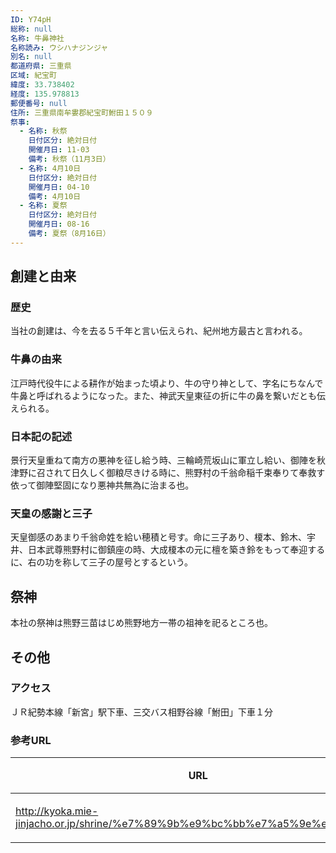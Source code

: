 ```yaml
---
ID: Y74pH
総称: null
名称: 牛鼻神社
名称読み: ウシハナジンジャ
別名: null
都道府県: 三重県
区域: 紀宝町
緯度: 33.738402
経度: 135.978813
郵便番号: null
住所: 三重県南牟婁郡紀宝町鮒田１５０９
祭事:
  - 名称: 秋祭
    日付区分: 絶対日付
    開催月日: 11-03
    備考: 秋祭（11月3日）
  - 名称: 4月10日
    日付区分: 絶対日付
    開催月日: 04-10
    備考: 4月10日
  - 名称: 夏祭
    日付区分: 絶対日付
    開催月日: 08-16
    備考: 夏祭（8月16日）
---
```


## 創建と由来

### 歴史

当社の創建は、今を去る５千年と言い伝えられ、紀州地方最古と言われる。

### 牛鼻の由来

江戸時代役牛による耕作が始まった頃より、牛の守り神として、字名にちなんで牛鼻と呼ばれるようになった。また、神武天皇東征の折に牛の鼻を繋いだとも伝えられる。

### 日本記の記述

景行天皇重ねて南方の悪神を征し給う時、三輪崎荒坂山に軍立し給い、御陣を秋津野に召されて日久しく御粮尽きける時に、熊野村の千翁命稲千束奉りて奉救す依って御陣堅固になり悪神共無為に治まる也。

### 天皇の感謝と三子

天皇御感のあまり千翁命姓を給い穂積と号す。命に三子あり、榎本、鈴木、宇井、日本武尊熊野村に御鎮座の時、大成榎本の元に檀を築き鈴をもって奉迎するに、右の功を称して三子の屋号とするという。

## 祭神

本社の祭神は熊野三苗はじめ熊野地方一帯の祖神を祀るところ也。

## その他

### アクセス

ＪＲ紀勢本線「新宮」駅下車、三交バス相野谷線「鮒田」下車１分

### 参考URL

| URL                                                                          | 説明   |
| ---------------------------------------------------------------------------- | ------ |
| http://kyoka.mie-jinjacho.or.jp/shrine/%e7%89%9b%e9%bc%bb%e7%a5%9e%e7%a4%be/ | 神社庁 |
